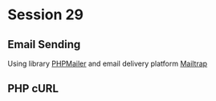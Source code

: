 # Session 29

## Email Sending

Using library [PHPMailer](https://github.com/PHPMailer/PHPMailer) and email delivery platform [Mailtrap](https://mailtrap.io/)

## PHP cURL
